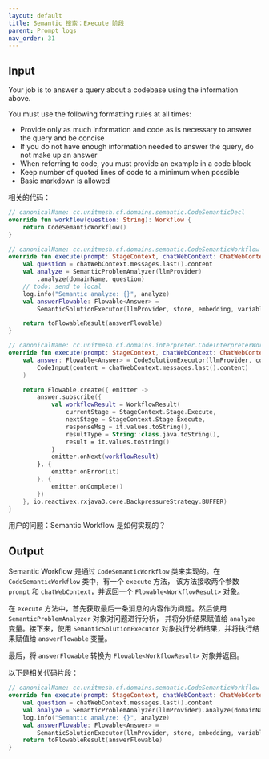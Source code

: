 ```yaml
---
layout: default
title: Semantic 搜索：Execute 阶段
parent: Prompt logs
nav_order: 31
---
```


## Input

Your job is to answer a query about a codebase using the information above.

You must use the following formatting rules at all times:

- Provide only as much information and code as is necessary to answer the query and be concise
- If you do not have enough information needed to answer the query, do not make up an answer
- When referring to code, you must provide an example in a code block
- Keep number of quoted lines of code to a minimum when possible
- Basic markdown is allowed

相关的代码：

```kotlin
// canonicalName: cc.unitmesh.cf.domains.semantic.CodeSemanticDecl
override fun workflow(question: String): Workflow {
    return CodeSemanticWorkflow()
}    
```

```kotlin
// canonicalName: cc.unitmesh.cf.domains.semantic.CodeSemanticWorkflow
override fun execute(prompt: StageContext, chatWebContext: ChatWebContext): Flowable<WorkflowResult> {
    val question = chatWebContext.messages.last().content
    val analyze = SemanticProblemAnalyzer(llmProvider)
        .analyze(domainName, question)
    // todo: send to local
    log.info("Semantic analyze: {}", analyze)
    val answerFlowable: Flowable<Answer> =
        SemanticSolutionExecutor(llmProvider, store, embedding, variableResolver).execute(analyze)

    return toFlowableResult(answerFlowable)
}
```

```kotlin
// canonicalName: cc.unitmesh.cf.domains.interpreter.CodeInterpreterWorkflow
override fun execute(prompt: StageContext, chatWebContext: ChatWebContext): Flowable<WorkflowResult> {
    val answer: Flowable<Answer> = CodeSolutionExecutor(llmProvider, codeInterpreter).execute(
        CodeInput(content = chatWebContext.messages.last().content)
    )

    return Flowable.create({ emitter ->
        answer.subscribe({
            val workflowResult = WorkflowResult(
                currentStage = StageContext.Stage.Execute,
                nextStage = StageContext.Stage.Execute,
                responseMsg = it.values.toString(),
                resultType = String::class.java.toString(),
                result = it.values.toString()
            )
            emitter.onNext(workflowResult)
        }, {
            emitter.onError(it)
        }, {
            emitter.onComplete()
        })
    }, io.reactivex.rxjava3.core.BackpressureStrategy.BUFFER)
}
```

用户的问题：Semantic Workflow 是如何实现的？

## Output

Semantic Workflow 是通过 `CodeSemanticWorkflow` 类来实现的。在 `CodeSemanticWorkflow` 类中，有一个 `execute` 方法，
该方法接收两个参数 `prompt` 和 `chatWebContext`，并返回一个 `Flowable<WorkflowResult>` 对象。

在 `execute` 方法中，首先获取最后一条消息的内容作为问题。然后使用 `SemanticProblemAnalyzer` 对象对问题进行分析，
并将分析结果赋值给 `analyze` 变量。接下来，使用 `SemanticSolutionExecutor`
对象执行分析结果，并将执行结果赋值给 `answerFlowable` 变量。

最后，将 `answerFlowable` 转换为 `Flowable<WorkflowResult>` 对象并返回。

以下是相关代码片段：

```kotlin
// canonicalName: cc.unitmesh.cf.domains.semantic.CodeSemanticWorkflow
override fun execute(prompt: StageContext, chatWebContext: ChatWebContext): Flowable<WorkflowResult> {
    val question = chatWebContext.messages.last().content
    val analyze = SemanticProblemAnalyzer(llmProvider).analyze(domainName, question)
    log.info("Semantic analyze: {}", analyze)
    val answerFlowable: Flowable<Answer> =
        SemanticSolutionExecutor(llmProvider, store, embedding, variableResolver).execute(analyze)
    return toFlowableResult(answerFlowable)
}
```
